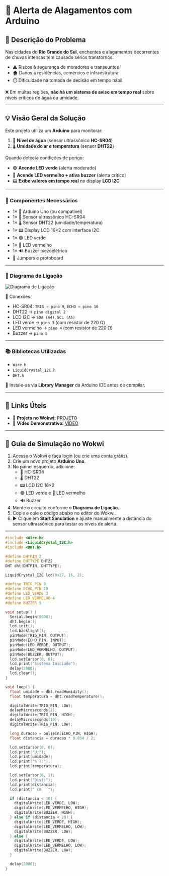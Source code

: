 # 🌊 Alerta de Alagamentos com Arduino

## 🚨 Descrição do Problema

Nas cidades do **Rio Grande do Sul**, enchentes e alagamentos decorrentes de chuvas intensas têm causado sérios transtornos:
- ⚠️ Riscos à segurança de moradores e transeuntes  
- 🏚️ Danos a residências, comércios e infraestrutura  
- ⏱️ Dificuldade na tomada de decisão em tempo hábil  

❌ Em muitas regiões, **não há um sistema de aviso em tempo real** sobre níveis críticos de água ou umidade.

---

## 💡 Visão Geral da Solução

Este projeto utiliza um **Arduino** para monitorar:
1. 📏 **Nível de água** (sensor ultrassônico **HC-SR04**)  
2. 🌡️ **Umidade do ar e temperatura** (sensor **DHT22**)  

Quando detecta condições de perigo:
- 🟢 **Acende LED verde** (alerta moderado)  
- 🔴 **Acende LED vermelho + ativa buzzer** (alerta crítico)  
- 📟 **Exibe valores em tempo real** no display **LCD I2C**  

---

### 🧰 Componentes Necessários

- 1× 🧠 Arduino Uno (ou compatível)  
- 1× 📏 Sensor ultrassônico HC-SR04  
- 1× 🌡️ Sensor DHT22 (umidade/temperatura)  
- 1× 📟 Display LCD 16×2 com interface I2C  
- 1× 🟢 LED verde  
- 1× 🔴 LED vermelho  
- 1× 🔊 Buzzer piezoelétrico  
- 🔌 Jumpers e protoboard  

---

### 🔌 Diagrama de Ligação

![Diagrama de Ligação](figuras/diagrama_circuito.png)

📌 Conexões:
- HC-SR04: `TRIG → pino 9`, `ECHO → pino 10`  
- DHT22 → `pino digital 2`  
- LCD I2C → `SDA (A4)`, `SCL (A5)`  
- LED verde → `pino 3` (com resistor de 220 Ω)  
- LED vermelho → `pino 4` (com resistor de 220 Ω)  
- Buzzer → `pino 5`  

---

### 📚 Bibliotecas Utilizadas

- `Wire.h`  
- `LiquidCrystal_I2C.h`  
- `DHT.h`  

🔧 Instale-as via **Library Manager** da Arduino IDE antes de compilar.

---

## 🔗 Links Úteis

- 🔌 **Projeto no Wokwi:** [PROJETO](https://wokwi.com/projects/432973600071955457)  
- 🎥 **Vídeo Demonstrativo:** [VÍDEO](https://www.youtube.com/watch?v=M1HO2IYszrQ)  

---

## 🧪 Guia de Simulação no Wokwi

1. Acesse o [Wokwi](https://wokwi.com/) e faça login (ou crie uma conta grátis).  
2. Crie um novo projeto **Arduino Uno**.  
3. No painel esquerdo, adicione:  
   - 📏 HC-SR04  
   - 🌡️ DHT22  
   - 📟 LCD I2C 16×2  
   - 🟢 LED verde e 🔴 LED vermelho  
   - 🔊 Buzzer  
4. Monte o circuito conforme o **Diagrama de Ligação**.  
5. Copie e cole o código abaixo no editor do Wokwi.  
6. ▶️ Clique em **Start Simulation** e ajuste manualmente a distância do sensor ultrassônico para testar os níveis de alerta.

---

```cpp
#include <Wire.h>
#include <LiquidCrystal_I2C.h>
#include <DHT.h>

#define DHTPIN 2
#define DHTTYPE DHT22
DHT dht(DHTPIN, DHTTYPE);

LiquidCrystal_I2C lcd(0x27, 16, 2);

#define TRIG_PIN 9
#define ECHO_PIN 10
#define LED_VERDE 3
#define LED_VERMELHO 4
#define BUZZER 5

void setup() {
  Serial.begin(9600);
  dht.begin();
  lcd.init();
  lcd.backlight();
  pinMode(TRIG_PIN, OUTPUT);
  pinMode(ECHO_PIN, INPUT);
  pinMode(LED_VERDE, OUTPUT);
  pinMode(LED_VERMELHO, OUTPUT);
  pinMode(BUZZER, OUTPUT);
  lcd.setCursor(0, 0);
  lcd.print("Sistema Iniciado");
  delay(2000);
  lcd.clear();
}

void loop() {
  float umidade = dht.readHumidity();
  float temperatura = dht.readTemperature();

  digitalWrite(TRIG_PIN, LOW);
  delayMicroseconds(2);
  digitalWrite(TRIG_PIN, HIGH);
  delayMicroseconds(10);
  digitalWrite(TRIG_PIN, LOW);

  long duracao = pulseIn(ECHO_PIN, HIGH);
  float distancia = duracao * 0.034 / 2;

  lcd.setCursor(0, 0);
  lcd.print("U:");
  lcd.print(umidade);
  lcd.print("% T:");
  lcd.print(temperatura);

  lcd.setCursor(0, 1);
  lcd.print("Dist:");
  lcd.print(distancia);
  lcd.print(" cm   ");

  if (distancia < 10) {
    digitalWrite(LED_VERDE, LOW);
    digitalWrite(LED_VERMELHO, HIGH);
    digitalWrite(BUZZER, HIGH);
  } else if (distancia < 20) {
    digitalWrite(LED_VERDE, HIGH);
    digitalWrite(LED_VERMELHO, LOW);
    digitalWrite(BUZZER, LOW);
  } else {
    digitalWrite(LED_VERDE, LOW);
    digitalWrite(LED_VERMELHO, LOW);
    digitalWrite(BUZZER, LOW);
  }

  delay(2000);
}
